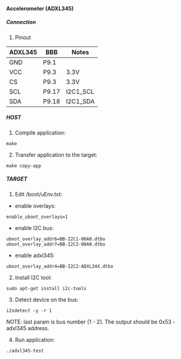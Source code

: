 #### Accelerometer (ADXL345)

##### Connection

1. Pinout

| ADXL345  | BBB     | Notes      |
|----------|---------|------------|
|  GND     |  P9.1   |            |
|  VCC     |  P9.3   |  3.3V      |
|  CS      |  P9.3   |  3.3V      |
|  SCL     |  P9.17  |  I2C1_SCL  |
|  SDA     |  P9.18  |  I2C1_SDA  |

##### HOST

1. Compile application:
```
make
```

2. Transfer application to the target:
```
make copy-app
```

##### TARGET

1. Edit /boot/uEnv.txt:

- enable overlays:
```
enable_uboot_overlays=1
```

- enable I2C bus:
```
uboot_overlay_addr6=BB-I2C1-00A0.dtbo
uboot_overlay_addr7=BB-I2C2-00A0.dtbo
```

- enable adxl345:
```
uboot_overlay_addr4=BB-I2C2-ADXL34X.dtbo
```

2. Install I2C tool:
```
sudo apt-get install i2c-tools
```

3. Detect device on the bus:
```
i2sdetect -y -r 1
```
NOTE: last param is bus number [1 - 2].
The output should be 0x53 - adxl345 address.

4. Run application:
```
./adxl345-test
```

